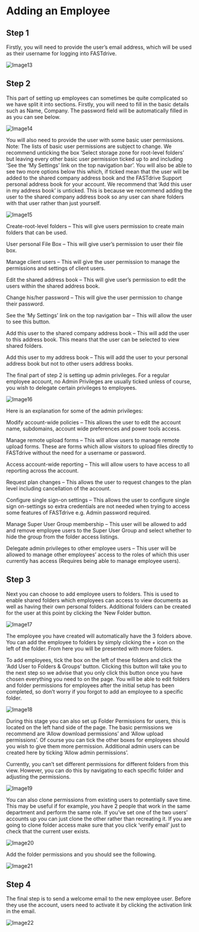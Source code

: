 # Adding an Employee

## Step 1

Firstly, you will need to provide the user’s email address, which will be used as their username for logging into FASTdrive.

![Image13](files/Image13.png)

## Step 2

This part of setting up employees can sometimes be quite complicated so we have split it into sections. Firstly, you will need to fill in the basic details such as Name, Company. The password field will be automatically filled in as you can see below.

![Image14](files/Image14.png)

You will also need to provide the user with some basic user permissions. Note: The lists of basic user permissions are subject to change.   We recommend unticking the box ‘Select storage zone for root-level folders’ but leaving every other basic user permission ticked up to and including ‘See the ‘My Settings’ link on the top navigation bar’. You will also be able to see two more options below this which, if ticked mean that the user will be added to the shared company address book and the FASTdrive Support personal address book for your account. We recommend that ‘Add this user in my address book’ is unticked. This is because we recommend adding the user to the shared company address book so any user can share folders with that user rather than just yourself.

![Image15](files/Image15.png)

Create-root-level folders – This will give users permission to create main folders that can be used. 

User personal File Box – This will give user’s permission to user their file box. 

Manage client users – This will give the user permission to manage the permissions and settings of client users. 

Edit the shared address book – This will give user’s permission to edit the users within the shared address book. 

Change his/her password – This will give the user permission to change their password. 

See the ‘My Settings’ link on the top navigation bar – This will allow the user to see this button.

Add this user to the shared company address book – This will add the user to this address book. This means that the user can be selected to view shared folders. 

Add this user to my address book – This will add the user to your personal address book but not to other users address books.

The final part of step 2 is setting up admin privileges. For a regular employee account, no Admin Privileges are usually ticked unless of course, you wish to delegate certain privileges to employees.

![Image16](files/Image16.png)

Here is an explanation for some of the admin privileges:

Modify account-wide policies – This allows the user to edit the account name, subdomains, account wide preferences and power tools access. 

Manage remote upload forms – This will allow users to manage remote upload forms. These are forms which allow visitors to upload files directly to FASTdrive without the need for a username or password. 

Access account-wide reporting – This will allow users to have access to all reporting across the account. 

Request plan changes – This allows the user to request changes to the plan level including cancellation of the account. 

Configure single sign-on settings – This allows the user to configure single sign on-settings so extra credentials are not needed when trying to access some features of FASTdrive e.g. Admin password required. 

Manage Super User Group membership – This user will be allowed to add and remove employee users to the Super User Group and select whether to hide the group from the folder access listings. 

Delegate admin privileges to other employee users – This user will be allowed to manage other employees’ access to the roles of which this user currently has access (Requires being able to manage employee users).

## Step 3

Next you can choose to add employee users to folders. This is used to enable shared folders which employees can access to view documents as well as having their own personal folders. Additional folders can be created for the user at this point by clicking the ‘New Folder button.

![Image17](files/Image17.PNG)

The employee you have created will automatically have the 3 folders above. You can add the employee to folders by simply clicking the + icon on the left of the folder. From here you will be presented with more folders.

To add employees, tick the box on the left of these folders and click the ‘Add User to Folders & Groups’ button. Clicking this button will take you to the next step so we advise that you only click this button once you have chosen everything you need to on the page. You will be able to edit folders and folder permissions for employees after the initial setup has been completed, so don’t worry if you forgot to add an employee to a specific folder.

![Image18](files/Image18.png)

During this stage you can also set up Folder Permissions for users, this is located on the left hand side of the page. The basic permissions we recommend are ‘Allow download permissions’ and ‘Allow upload permissions’. Of course you can tick the other boxes for employees should you wish to give them more permission. Additional admin users can be created here by ticking ‘Allow admin permissions’.

Currently, you can’t set different permissions for different folders from this view. However, you can do this by navigating to each specific folder and adjusting the permissions.

![Image19](files/Image19.png)

You can also clone permissions from existing users to potentially save time. This may be useful if for example, you have 2 people that work in the same department and perform the same role. If you’ve set one of the two users’ accounts up you can just clone the other rather than recreating it. If you are going to clone folder access make sure that you click ‘verify email’ just to check that the current user exists.

![Image20](files/Image20.png)

Add the folder permissions and you should see the following.

![Image21](files/Image21.png)

## Step 4

The final step is to send a welcome email to the new employee user. Before they use the account, users need to activate it by clicking the activation link in the email.

![Image22](files/Image22.png)
